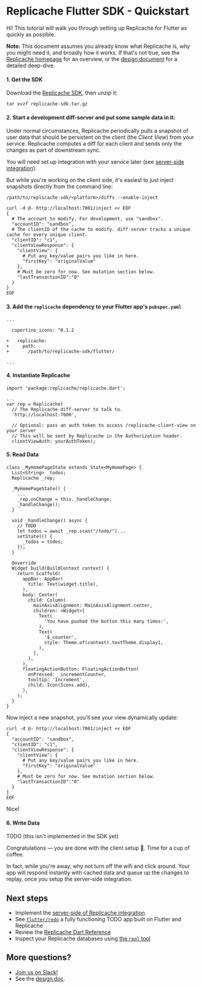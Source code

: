 # Replicache Flutter SDK - Quickstart

Hi! This tutorial will walk you through setting up Replicache for Flutter as quickly as possible.

**Note:** This document assumes you already know what Replicache is, why you might need it, and broadly how it works. If that's not true, see the [Replicache homepage](https://replicache.dev) for an overview, or the [design document](https://github.com/rocicorp/replicache/blob/master/design.md) for a detailed deep-dive.

#### 1. Get the SDK

Download the [Replicache SDK](https://github.com/rocicorp/replicache/releases/latest/download/replicache-sdk.tar.gz), then unzip it:

```
tar xvzf replicache-sdk.tar.gz
```

#### 2. Start a development diff-server and put some sample data in it:

Under normal circumstances, Replicache periodically pulls a snapshot of user data that should be persistent on the client (the *Client View*) from your service. Replicache computes a diff for each client and sends only the changes as part of downstream sync.

You will need set up integration with your service later (see [server-side integration](https://github.com/rocicorp/replicache/blob/master/README.md)).

But while you're working on the client side, it's easiest to just inject snapshots directly from the command line:

```
/path/to/replicache-sdk/<platform>/diffs --enable-inject

curl -d @- http://localhost:7001/inject << EOF
{
  # The account to modify. For development, use "sandbox".
  "accountID": "sandbox",
  # The clientID of the cache to modify. diff-server tracks a unique cache for every unique client.
  "clientID": "c1",
  "clientViewResponse": {
    "clientView": {
      # Put any key/value pairs you like in here.
      "firstKey": "originalValue"
    },
    # Must be zero for now. See mutation section below.
    "lastTransactionID":"0"
  }
}
EOF

```

#### 3. Add the `replicache` dependency to your Flutter app's `pubspec.yaml`

```
...

  cupertino_icons: ^0.1.2

+   replicache:
+     path:
+       /path/to/replicache-sdk/flutter/

...
```

#### 4. Instantiate Replicache

```
import 'package:replicache/replicache.dart';

...
var rep = Replicache(
  // The Replicache diff-server to talk to.
  'http://localhost:7000',
  
  // Optional: pass an auth token to access /replicache-client-view on your server
  // This will be sent by Replicache in the Authorization header.
  clientViewAuth: yourAuthToken);
```

#### 5. Read Data

```
class _MyHomePageState extends State<MyHomePage> {
  List<String> _todos;
  Replicache _rep;

  _MyHomePageState() {
    ...
    _rep.onChange = this._handleChange;
    _handleChange();
  }

  void _handleChange() async {
    // TODO
    let todos = await _rep.scan("/todo/")...
    setState(() {
      _todos = todos;
    });
  }

  @override
  Widget build(BuildContext context) {
    return Scaffold(
      appBar: AppBar(
        title: Text(widget.title),
      ),
      body: Center(
        child: Column(
          mainAxisAlignment: MainAxisAlignment.center,
          children: <Widget>[
            Text(
              'You have pushed the button this many times:',
            ),
            Text(
              '$_counter',
              style: Theme.of(context).textTheme.display1,
            ),
          ],
        ),
      ),
      floatingActionButton: FloatingActionButton(
        onPressed: _incrementCounter,
        tooltip: 'Increment',
        child: Icon(Icons.add),
      ),
    );
  }
}
```

Now inject a new snapshot, you'll see your view dynamically update:

```
curl -d @- http://localhost:7001/inject << EOF
{
  "accountID": "sandbox",
  "clientID": "c1",
  "clientViewResponse": {
    "clientView": {
      # Put any key/value pairs you like in here.
      "firstKey": "originalValue"
    },
    # Must be zero for now. See mutation section below.
    "lastTransactionID":"0"
  }
}
EOF
```

Nice!

#### 6. Write Data

TODO (this isn't implemented in the SDK yet)


Congratulations — you are done with the client setup 🎉. Time for a cup of coffee.

In fact, while you're away, why not turn off the wifi and click around. Your app will respond instantly with cached data and queue up the changes to replay, once you setup the server-side integration.

## Next steps

- Implement the [server-side of Replicache integration](https://github.com/rocicorp/replicache/)
- See [`flutter/redo`](https://github.com/rocicorp/replicache-sdk-flutter/tree/master/sample/redo) a fully functioning TODO app built on Flutter and Replicache
- Review the [Replicache Dart Reference](https://flutter.doc.replicate.to/replicache/replicache-library.html)
- Inspect your Replicache databases using [the `repl` tool](https://github.com/rocicorp/replicache-server/blob/master/doc/cli.md)

## More questions?

* [Join us on Slack!](#TODO)
* See the [design doc](https://github.com/rocicorp/replicache/blob/master/design.md).
